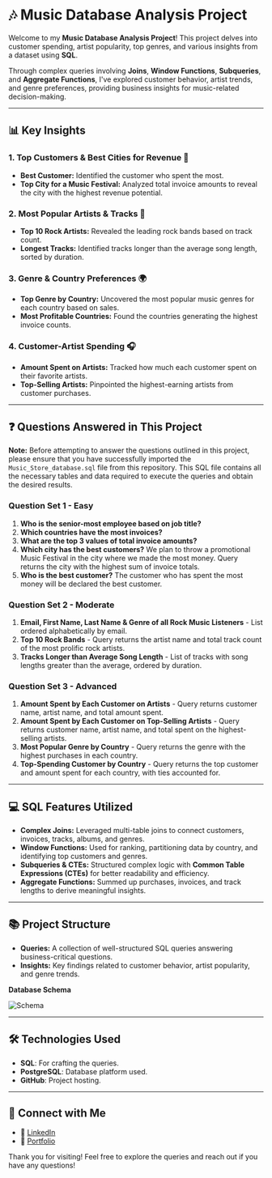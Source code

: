 # 🎶 Music Database Analysis Project

Welcome to my **Music Database Analysis Project**! This project delves into customer spending, artist popularity, top genres, and various insights from a dataset using **SQL**. 

Through complex queries involving **Joins**, **Window Functions**, **Subqueries**, and **Aggregate Functions**, I've explored customer behavior, artist trends, and genre preferences, providing business insights for music-related decision-making.

---

## 📊 Key Insights

### 1. **Top Customers & Best Cities for Revenue** 💸
- **Best Customer:** Identified the customer who spent the most.
- **Top City for a Music Festival:** Analyzed total invoice amounts to reveal the city with the highest revenue potential.

### 2. **Most Popular Artists & Tracks** 🎤
- **Top 10 Rock Artists:** Revealed the leading rock bands based on track count.
- **Longest Tracks:** Identified tracks longer than the average song length, sorted by duration.

### 3. **Genre & Country Preferences** 🌍
- **Top Genre by Country:** Uncovered the most popular music genres for each country based on sales.
- **Most Profitable Countries:** Found the countries generating the highest invoice counts.

### 4. **Customer-Artist Spending** 🎧
- **Amount Spent on Artists:** Tracked how much each customer spent on their favorite artists.
- **Top-Selling Artists:** Pinpointed the highest-earning artists from customer purchases.

---

## ❓ Questions Answered in This Project

**Note:** Before attempting to answer the questions outlined in this project, please ensure that you have successfully imported the `Music_Store_database.sql` file from this repository. This SQL file contains all the necessary tables and data required to execute the queries and obtain the desired results.

### Question Set 1 - Easy

1. **Who is the senior-most employee based on job title?**
2. **Which countries have the most invoices?**
3. **What are the top 3 values of total invoice amounts?**
4. **Which city has the best customers?** We plan to throw a promotional Music Festival in the city where we made the most money. Query returns the city with the highest sum of invoice totals.
5. **Who is the best customer?** The customer who has spent the most money will be declared the best customer.

### Question Set 2 - Moderate

1. **Email, First Name, Last Name & Genre of all Rock Music Listeners** - List ordered alphabetically by email.
2. **Top 10 Rock Bands** - Query returns the artist name and total track count of the most prolific rock artists.
3. **Tracks Longer than Average Song Length** - List of tracks with song lengths greater than the average, ordered by duration.

### Question Set 3 - Advanced

1. **Amount Spent by Each Customer on Artists** - Query returns customer name, artist name, and total amount spent.
2. **Amount Spent by Each Customer on Top-Selling Artists** - Query returns customer name, artist name, and total spent on the highest-selling artists.
3. **Most Popular Genre by Country** - Query returns the genre with the highest purchases in each country.
4. **Top-Spending Customer by Country** - Query returns the top customer and amount spent for each country, with ties accounted for.

---

## 💻 SQL Features Utilized

- **Complex Joins:** Leveraged multi-table joins to connect customers, invoices, tracks, albums, and genres.
- **Window Functions:** Used for ranking, partitioning data by country, and identifying top customers and genres.
- **Subqueries & CTEs:** Structured complex logic with **Common Table Expressions (CTEs)** for better readability and efficiency.
- **Aggregate Functions:** Summed up purchases, invoices, and track lengths to derive meaningful insights.

---

## 📚 Project Structure

- **Queries:** A collection of well-structured SQL queries answering business-critical questions.
- **Insights:** Key findings related to customer behavior, artist popularity, and genre trends.
  
**Database Schema**

![Schema](https://github.com/user-attachments/assets/7a894252-2b6b-44b4-8d45-d56165ec2f5b)


---

## 🛠️ Technologies Used

- **SQL**: For crafting the queries.
- **PostgreSQL**: Database platform used.
- **GitHub**: Project hosting.

---

## 🤝 Connect with Me

- 💼 [LinkedIn](https://www.linkedin.com/in/odulapalli-hitesh/)
- 📝 [Portfolio](https://odulapalli1414.github.io/hitesh/)

Thank you for visiting! Feel free to explore the queries and reach out if you have any questions!
